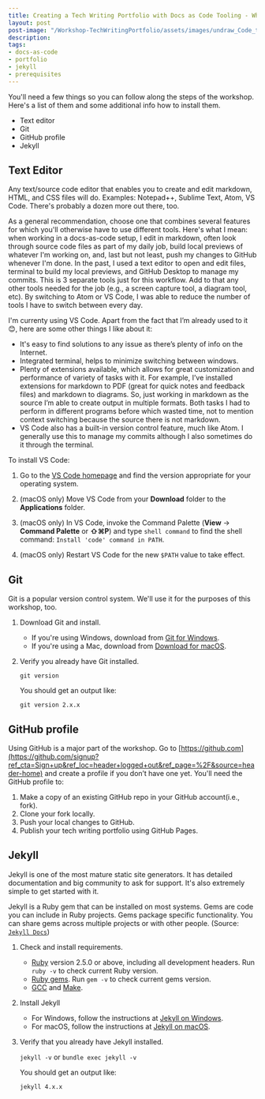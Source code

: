 ```yaml
---
title: Creating a Tech Writing Portfolio with Docs as Code Tooling - What You Will Need
layout: post
post-image: "/Workshop-TechWritingPortfolio/assets/images/undraw_Code_thinking_re_gka2.png"
description: 
tags:
- docs-as-code
- portfolio
- jekyll
- prerequisites
---
```


You'll need a few things so you can follow along the steps of the workshop. Here's a list of them and some additional info how to install them.

- Text editor
- Git
- GitHub profile
- Jekyll

## Text Editor

Any text/source code editor that enables you to create and edit markdown, HTML, and CSS files will do. Examples: Notepad++, Sublime Text, Atom, VS Code. There's probably a dozen more out there, too. 

As a general recommendation, choose one that combines several features for which you'll otherwise have to use different tools. Here's what I mean: when working in a docs-as-code setup, I edit in markdown, often look through source code files as part of my daily job, build local previews of whatever I'm working on, and, last but not least, push my changes to GitHub whenever I'm done. In the past, I used a text editor to open and edit files, terminal to build my local previews, and GitHub Desktop to manage my commits. This is 3 separate tools just for this workflow. Add to that any other tools needed for the job (e.g., a screen capture tool, a diagram tool, etc). By switching to Atom or VS Code, I was able to reduce the number of tools I have to switch between every day. 

I'm currenty using VS Code. Apart from the fact that I’m already used to it 😊, here are some other things I like about it:

- It's easy to find solutions to any issue as there’s plenty of info on the Internet.
- Integrated terminal, helps to minimize switching between windows.
- Plenty of extensions available, which allows for great customization and performance of variety of tasks with it. For example, I’ve installed extensions for markdown to PDF (great for quick notes and feedback files) and markdown to diagrams. So, just working in markdown as the source I’m able to create output in multiple formats. Both tasks I had to perform in different programs before which wasted time, not to mention context switching because the source there is not markdown.
- VS Code also has a built-in version control feature, much like Atom. I generally use this to manage my commits although I also sometimes do it through the terminal. 

To install VS Code:

1. Go to the [VS Code homepage](https://code.visualstudio.com/) and find the version appropriate for your operating system.

1. (macOS only) Move VS Code from your **Download** folder to the **Applications** folder.

2. (macOS only) In VS Code, invoke the Command Palette (**View** &rarr; **Command Palette** or **⇧⌘P**) and type `shell command` to find the shell command: `Install 'code' command in PATH`.

3. (macOS only) Restart VS Code for the new `$PATH` value to take effect.

## Git

Git is a popular version control system. We'll use it for the purposes of this workshop, too. 

1. Download Git and install.

    - If you're using Windows, download from [Git for Windows](https://gitforwindows.org/). 
    - If you're using a Mac, download from [Download for macOS](https://git-scm.com/download/mac).

2. Verify you already have Git installed.

    `git version`

    You should get an output like:

    `git version 2.x.x`


## GitHub profile

Using GitHub is a major part of the workshop. Go to [https://github.com](https://github.com/signup?ref_cta=Sign+up&ref_loc=header+logged+out&ref_page=%2F&source=header-home) and create a profile if you don’t have one yet. You'll need the GitHub profile to:

1. Make a copy of an existing GitHub repo in your GitHub account(i.e., fork).
2. Clone your fork locally.
3. Push your local changes to GitHub.
4. Publish your tech writing portfolio using GitHub Pages.

## Jekyll

Jekyll is one of the most mature static site generators. It has detailed documentation and big community to ask for support. It's also extremely simple to get started with it.

Jekyll is a Ruby gem that can be installed on most systems. Gems are code you can include in Ruby projects. Gems package specific functionality. You can share gems across multiple projects or with other people. (Source: [`Jekyll Docs`](https://jekyllrb.com/docs/))

1. Check and install requirements.

    - [Ruby](https://www.ruby-lang.org/en/downloads/) version 2.5.0 or above, including all development headers. Run `ruby -v` to check current Ruby version.
    - [Ruby gems](https://rubygems.org/pages/download). Run `gem -v` to check current gems version.
    - [GCC](https://gcc.gnu.org/install/) and [Make](https://www.gnu.org/software/make/).



2. Install Jekyll

    - For Windows, follow the instructions at [Jekyll on Windows](https://jekyllrb.com/docs/installation/windows/).
    - For macOS, follow the instructions at [Jekyll on macOS](jekyllrb.com/docs/installation/macos/).


3. Verify that you already have Jekyll installed.

    `jekyll -v` or `bundle exec jekyll -v`

    You should get an output like: 

    `jekyll 4.x.x`
